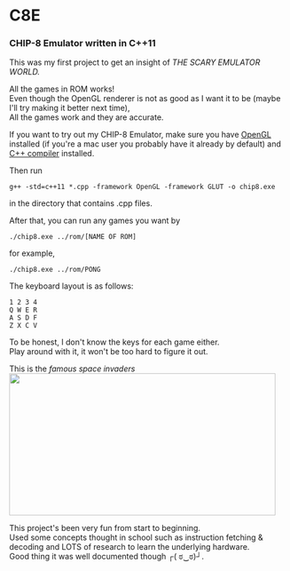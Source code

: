 # C8E
### CHIP-8 Emulator written in C++11


This was my first project to get an insight of *THE SCARY EMULATOR WORLD.*  


All the games in ROM works!  
Even though the OpenGL renderer is not as good as I want it to be (maybe I'll try making it better next time),  
All the games work and they are accurate.  


If you want to try out my CHIP-8 Emulator, make sure you have [OpenGL](https://opengl.en.softonic.com/) installed (if you're a mac user you probably have it already by default) and [C++ compiler](https://gcc.gnu.org/) installed.  



Then run   
```
g++ -std=c++11 *.cpp -framework OpenGL -framework GLUT -o chip8.exe
```
in the directory that contains .cpp files.  



After that, you can run any games you want by  
```
./chip8.exe ../rom/[NAME OF ROM]
```



for example,  
```
./chip8.exe ../rom/PONG
```



The keyboard layout is as follows:  
```
1 2 3 4
Q W E R
A S D F
Z X C V
```
To be honest, I don't know the keys for each game either.  
Play around with it, it won't be too hard to figure it out.  

This is the *famous space invaders*
<img src="https://giphy.com/embed/9Pvl0wFGq3nVE28VSK" width="480" height="256"/>

This project's been very fun from start to beginning.  
Used some concepts thought in school such as instruction fetching & decoding and LOTS of research to learn the underlying hardware.  
Good thing it was well documented though ┌( ಠ‿ಠ)┘.  